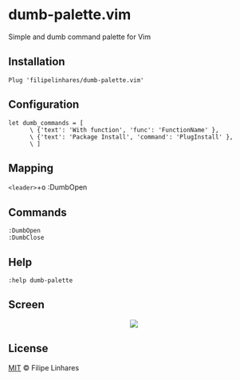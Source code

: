 # dumb-palette.vim
Simple and dumb command palette for Vim

## Installation
```vim
Plug 'filipelinhares/dumb-palette.vim'
```

## Configuration
```
let dumb_commands = [
      \ {'text': 'With function', 'func': 'FunctionName' },
      \ {'text': 'Package Install', 'command': 'PlugInstall' },
      \ ]
```

## Mapping

<kbd>`<leader>`</kbd>+<kbd>o</kbd> :DumbOpen

## Commands

```
:DumbOpen
:DumbClose
```

## Help
```
:help dumb-palette
```

## Screen
<p align="center">
  <img src="https://i.imgur.com/GSJzKtM.gif" />
</p>

## License
[MIT](LICENSE.md) © Filipe Linhares
